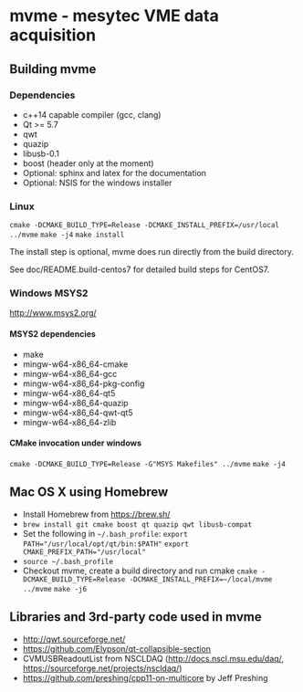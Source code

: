 # mvme - mesytec VME data acquisition

## Building mvme
### Dependencies
* c++14 capable compiler (gcc, clang)
* Qt >= 5.7
* qwt
* quazip
* libusb-0.1
* boost (header only at the moment)
* Optional: sphinx and latex for the documentation
* Optional: NSIS for the windows installer

### Linux
`cmake -DCMAKE_BUILD_TYPE=Release -DCMAKE_INSTALL_PREFIX=/usr/local ../mvme`
`make -j4`
`make install`

The install step is optional, mvme does run directly from the build directory.

See doc/README.build-centos7 for detailed build steps for CentOS7.

### Windows MSYS2

http://www.msys2.org/

#### MSYS2 dependencies
* make
* mingw-w64-x86_64-cmake
* mingw-w64-x86_64-gcc
* mingw-w64-x86_64-pkg-config
* mingw-w64-x86_64-qt5
* mingw-w64-x86_64-quazip
* mingw-w64-x86_64-qwt-qt5
* mingw-w64-x86_64-zlib

#### CMake invocation under windows
`cmake -DCMAKE_BUILD_TYPE=Release -G"MSYS Makefiles" ../mvme`
`make -j4`

## Mac OS X using Homebrew
* Install Homebrew from https://brew.sh/
* `brew install git cmake boost qt quazip qwt libusb-compat`
* Set the following in `~/.bash_profile`:
  `export PATH="/usr/local/opt/qt/bin:$PATH"`
  `export CMAKE_PREFIX_PATH="/usr/local"`
* `source ~/.bash_profile`
* Checkout mvme, create a build directory and run cmake
  `cmake -DCMAKE_BUILD_TYPE=Release -DCMAKE_INSTALL_PREFIX=~/local/mvme ../mvme`
  `make -j6`

## Libraries and 3rd-party code used in mvme
* http://qwt.sourceforge.net/
* https://github.com/Elypson/qt-collapsible-section
* CVMUSBReadoutList from NSCLDAQ (http://docs.nscl.msu.edu/daq/,
  https://sourceforge.net/projects/nscldaq/)
* https://github.com/preshing/cpp11-on-multicore by Jeff Preshing
